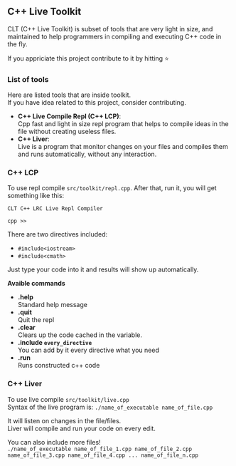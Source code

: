 ## C++ Live Toolkit

CLT (C++ Live Toolkit) is subset of tools that are very light in size, and maintained to help programmers in compiling and executing C++ code in the fly.

If you appriciate this project contribute to it by hitting ⭐️

### List of tools

Here are listed tools that are inside toolkit.<br>
If you have idea related to this project, consider contributing.

- **C++ Live Compile Repl (C++ LCP)**:<br>
    Cpp fast and light in size repl program that helps to compile ideas in the file without creating useless files.
    <br>
- **C++ Liver**:<br>
    Live is a program that monitor changes on your files and compiles them and runs automatically, without any interaction.
    <br>

### C++ LCP

To use repl compile `src/toolkit/repl.cpp`.
After that, run it, you will get something like this:
```
CLT C++ LRC Live Repl Compiler

cpp >> 
```

There are two directives included: 
- `#include<iostream>`
- `#include<cmath>`


Just type your code into it and results will show up automatically.

**Avaible commands**

- **.help**<br>
    Standard help message
- **.quit**<br>
    Quit the repl
- **.clear**<br>
    Clears up the code cached in the variable.
- **.include `every_directive`**<br>
    You can add by it every directive what you need
- **.run**<br>
    Runs constructed c++ code

### C++ Liver

To use live compile `src/toolkit/live.cpp`<br>
Syntax of the live program is: `./name_of_executable name_of_file.cpp`<br>

It will listen on changes in the file/files.<br>
Liver will compile and run your code on every edit.<br>

You can also include more files!<br>
`./name_of_executable name_of_file_1.cpp name_of_file_2.cpp name_of_file_3.cpp name_of_file_4.cpp ... name_of_file_n.cpp`